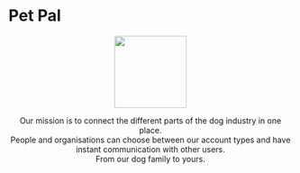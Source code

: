 # Pet Pal

<div align="center">

<img src="https://user-images.githubusercontent.com/96417438/208197358-c21b6b96-5d9e-47fc-8d3b-2c24444d8001.png" width="128"/>

Our mission is to connect the different parts of the dog industry in one place. <br/> People and organisations can choose between our account types and have instant communication with other users. <br/>
<span>From our dog family to yours.</span>

</div>
